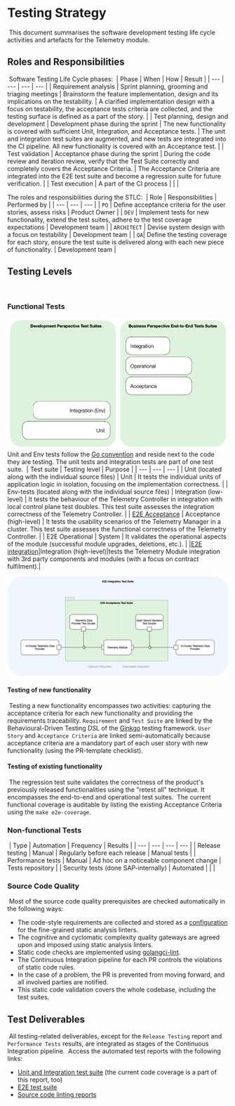 # Testing Strategy
​
This document summarises the software development testing life cycle activities and artefacts for the Telemetry module.
​
## Roles and Responsibilities
​
Software Testing Life Cycle phases:
​
| Phase | When | How | Result |
| --- | --- | --- | --- |
| Requirement analysis | Sprint planning, grooming and triaging meetings | Brainstorm the feature implementation, design and its implications on the testability. | A clarified implementation design with a focus on testability, the acceptance tests criteria are collected, and the testing surface is defined as a part of the story. |
| Test planning, design and development | Development phase during the sprint | The new functionality is covered with sufficient Unit, Integration, and Acceptance tests. | The unit and integration test suites are augmented, and new tests are integrated into the CI pipeline. All new functionality is covered with an Acceptance test. |
| Test validation | Acceptance phase during the sprint | During the code review and iteration review, verify that the Test Suite correctly and completely covers the Acceptance Criteria. | The Acceptance Criteria are integrated into the E2E test suite and become a regression suite for future verification. |
| Test execution | A part of the CI process | | |
​

The roles and responsibilities during the STLC:
​
| Role | Responsibilities | Performed by |
| --- | --- | --- |
| `PO` | Define acceptance criteria for the user stories, assess risks | Product Owner |
| `DEV` | Implement tests for new functionality, extend the test suites, adhere to the test coverage expectations | Development team |
| `ARCHITECT` | Devise system design with a focus on testability | Development team |
| `QA`| Define the testing coverage for each story, ensure the test suite is delivered along with each new piece of functionality. | Development team |
​
## Testing Levels
​
### Functional Tests
![Test Pyramid](../assets/test-pyramid.png)
Unit and Env tests follow the [Go convention](https://go.dev/doc/tutorial/add-a-test) and reside next to the code they are testing. The unit tests and integration tests are part of one test suite.
​
| Test suite | Testing level | Purpose |
| --- | --- | --- |
| Unit (located along with the individual source files) | Unit | It tests the individual units of application logic in isolation, focusing on the implementation correctness. |
| Env-tests (located along with the individual source files) | Integration  (low-level) | It tests the behaviour of the Telemetry Controller in integration with local control plane test doubles. This test suite assesses the integration correctness of the Telemetry Controller. |
| [E2E Acceptance](/test/e2e) | Acceptance  (high-level) | It tests the usability scenarios of the Telemetry Manager in a cluster. This test suite assesses the functional correctness of the Telemetry Controller. |
| E2E Operational | System | It validates the operational aspects of the module (successful module upgrades, deletions, etc.). |
|[E2E integration](https://github.com/kyma-project/telemetry-manager/issues/261#issuecomment-1647336680)|Integration (high-level)|tests the Telemetry Module integration with 3rd party components and modules (with a focus on contract fulfilment).|
​

![E2E Test Suites](../assets/e2e-test-suites.png)

#### Testing of new functionality
​
Testing a new functionality encompasses two activities: capturing the acceptance criteria for each new functionality and providing the requirements traceability. `Requirement` and `Test Suite` are linked by the Behavioural-Driven Testing DSL of the [Ginkgo](https://onsi.github.io/ginkgo/) testing framework. `User Story` and `Acceptance Criteria` are linked semi-automatically because acceptance criteria are a mandatory part of each user story with new functionality (using the PR-template checklist).
​
#### Testing of existing functionality
​
The regression test suite validates the correctness of the product's previously released functionalities using the "retest all" technique. It encompasses the end-to-end and operational test suites.
​
The current functional coverage is auditable by listing the existing Acceptance Criteria using the `make e2e-coverage`.
​
### Non-functional Tests
​
| Type | Automation | Frequency | Results |
| --- | --- | --- | --- |
| Release testing | Manual | Regularly before each release | Manual tests |
| Performance tests | Manual | Ad hoc on a noticeable component change | Tests repository |
| Security tests (done SAP-internally) | Automated | | |
​
### Source Code Quality
​
Most of the source code quality prerequisites are checked automatically in the following ways:
​
* The code-style requirements are collected and stored as a [configuration](./governance.md#linters-in-action) for the fine-grained static analysis linters.
* The cognitive and cyclomatic complexity quality gateways are agreed upon and imposed using static analysis linters.
* Static code checks are implemented using [golangci-lint](https://golangci-lint.run).
* The Continuous Integration pipeline for each PR controls the violations of static code rules.
* In the case of a problem, the PR is prevented from moving forward, and all involved parties are notified.
* This static code validation covers the whole codebase, including the test suites.
​
## Test Deliverables
​
All testing-related deliverables, except for the `Release Testing` report and `Performance Tests` results, are integrated as stages of the Continuous Integration pipeline. 
​
Access the automated test reports with the following links:
​
* [Unit and Integration test suite](https://status.build.kyma-project.io/?repo=kyma-project%2Ftelemetry-manager&job=pull-telemetry-manager-unit-test) (the current code coverage is a part of this report, too)
* [E2E test suite](https://status.build.kyma-project.io/?repo=kyma-project%2Ftelemetry-manager&job=pull-telemetry-manager-e2e-test)
* [Source code linting reports](https://status.build.kyma-project.io/?repo=kyma-project%2Ftelemetry-manager&job=pull-telemetry-manager-lint)
​
